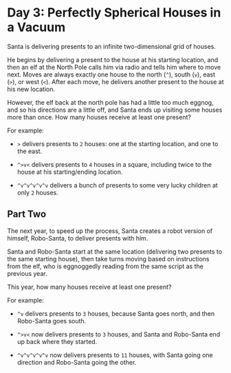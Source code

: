 # Day 3: Perfectly Spherical Houses in a Vacuum

Santa is delivering presents to an infinite two-dimensional grid of houses.

He begins by delivering a present to the house at his starting location, and
then an elf at the North Pole calls him via radio and tells him where to move
next. Moves are always exactly one house to the north (`^`), south (`v`), east (`>`),
or west (`<`). After each move, he delivers another present to the house at his
new location.

However, the elf back at the north pole has had a little too much eggnog, and so
his directions are a little off, and Santa ends up visiting some houses more
than once. How many houses receive at least one present?

For example:

- `>` delivers presents to `2` houses: one at the starting location, and one to
  the east.

- `^>v<` delivers presents to `4` houses in a square, including twice to the
  house at his starting/ending location.

- `^v^v^v^v^v` delivers a bunch of presents to some very lucky children at only
  `2` houses.

## Part Two

The next year, to speed up the process, Santa creates a robot version of
himself, Robo-Santa, to deliver presents with him.

Santa and Robo-Santa start at the same location (delivering two presents to the
same starting house), then take turns moving based on instructions from the elf,
who is eggnoggedly reading from the same script as the previous year.

This year, how many houses receive at least one present?

For example:

- `^v` delivers presents to `3` houses, because Santa goes north, and then
  Robo-Santa goes south.

- `^>v<` now delivers presents to `3` houses, and Santa and Robo-Santa end up
  back where they started.

- `^v^v^v^v^v` now delivers presents to `11` houses, with Santa going one
  direction and Robo-Santa going the other.
